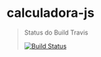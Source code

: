 # calculadora-js

> Status do Build Travis 
> 
> [![Build Status](https://travis-ci.com/DaniloRomano/calculadora-js.svg?branch=main)](https://travis-ci.com/DaniloRomano/calculadora-js)
